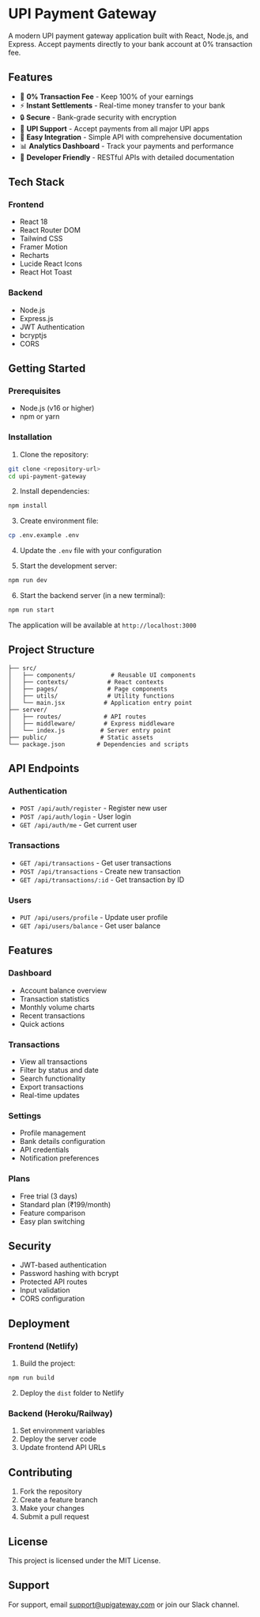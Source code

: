 # UPI Payment Gateway

A modern UPI payment gateway application built with React, Node.js, and Express. Accept payments directly to your bank account at 0% transaction fee.

## Features

- 🚀 **0% Transaction Fee** - Keep 100% of your earnings
- ⚡ **Instant Settlements** - Real-time money transfer to your bank
- 🔒 **Secure** - Bank-grade security with encryption
- 📱 **UPI Support** - Accept payments from all major UPI apps
- 🎯 **Easy Integration** - Simple API with comprehensive documentation
- 📊 **Analytics Dashboard** - Track your payments and performance
- 🔧 **Developer Friendly** - RESTful APIs with detailed documentation

## Tech Stack

### Frontend
- React 18
- React Router DOM
- Tailwind CSS
- Framer Motion
- Recharts
- Lucide React Icons
- React Hot Toast

### Backend
- Node.js
- Express.js
- JWT Authentication
- bcryptjs
- CORS

## Getting Started

### Prerequisites
- Node.js (v16 or higher)
- npm or yarn

### Installation

1. Clone the repository:
```bash
git clone <repository-url>
cd upi-payment-gateway
```

2. Install dependencies:
```bash
npm install
```

3. Create environment file:
```bash
cp .env.example .env
```

4. Update the `.env` file with your configuration

5. Start the development server:
```bash
npm run dev
```

6. Start the backend server (in a new terminal):
```bash
npm run start
```

The application will be available at `http://localhost:3000`

## Project Structure

```
├── src/
│   ├── components/          # Reusable UI components
│   ├── contexts/           # React contexts
│   ├── pages/              # Page components
│   ├── utils/              # Utility functions
│   └── main.jsx           # Application entry point
├── server/
│   ├── routes/            # API routes
│   ├── middleware/        # Express middleware
│   └── index.js          # Server entry point
├── public/               # Static assets
└── package.json         # Dependencies and scripts
```

## API Endpoints

### Authentication
- `POST /api/auth/register` - Register new user
- `POST /api/auth/login` - User login
- `GET /api/auth/me` - Get current user

### Transactions
- `GET /api/transactions` - Get user transactions
- `POST /api/transactions` - Create new transaction
- `GET /api/transactions/:id` - Get transaction by ID

### Users
- `PUT /api/users/profile` - Update user profile
- `GET /api/users/balance` - Get user balance

## Features

### Dashboard
- Account balance overview
- Transaction statistics
- Monthly volume charts
- Recent transactions
- Quick actions

### Transactions
- View all transactions
- Filter by status and date
- Search functionality
- Export transactions
- Real-time updates

### Settings
- Profile management
- Bank details configuration
- API credentials
- Notification preferences

### Plans
- Free trial (3 days)
- Standard plan (₹199/month)
- Feature comparison
- Easy plan switching

## Security

- JWT-based authentication
- Password hashing with bcrypt
- Protected API routes
- Input validation
- CORS configuration

## Deployment

### Frontend (Netlify)
1. Build the project:
```bash
npm run build
```

2. Deploy the `dist` folder to Netlify

### Backend (Heroku/Railway)
1. Set environment variables
2. Deploy the server code
3. Update frontend API URLs

## Contributing

1. Fork the repository
2. Create a feature branch
3. Make your changes
4. Submit a pull request

## License

This project is licensed under the MIT License.

## Support

For support, email support@upigateway.com or join our Slack channel.